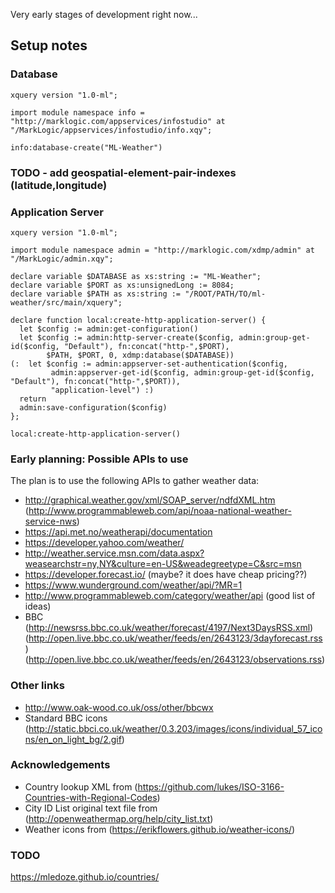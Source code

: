 Very early stages of development right now...

## Setup notes

### Database 

```xquery
xquery version "1.0-ml";

import module namespace info = "http://marklogic.com/appservices/infostudio" at "/MarkLogic/appservices/infostudio/info.xqy";

info:database-create("ML-Weather")
```

### TODO - add geospatial-element-pair-indexes (latitude,longitude)

### Application Server

```xquery
xquery version "1.0-ml";

import module namespace admin = "http://marklogic.com/xdmp/admin" at "/MarkLogic/admin.xqy";

declare variable $DATABASE as xs:string := "ML-Weather";
declare variable $PORT as xs:unsignedLong := 8084;
declare variable $PATH as xs:string := "/ROOT/PATH/TO/ml-weather/src/main/xquery";

declare function local:create-http-application-server() {
  let $config := admin:get-configuration()
  let $config := admin:http-server-create($config, admin:group-get-id($config, "Default"), fn:concat("http-",$PORT),
        $PATH, $PORT, 0, xdmp:database($DATABASE))
(:  let $config := admin:appserver-set-authentication($config,
         admin:appserver-get-id($config, admin:group-get-id($config, "Default"), fn:concat("http-",$PORT)),
         "application-level") :)
  return
  admin:save-configuration($config)
};

local:create-http-application-server()
```

### Early planning: Possible APIs to use

The plan is to use the following APIs to gather weather data:

- http://graphical.weather.gov/xml/SOAP_server/ndfdXML.htm (http://www.programmableweb.com/api/noaa-national-weather-service-nws)
- https://api.met.no/weatherapi/documentation
- https://developer.yahoo.com/weather/
- http://weather.service.msn.com/data.aspx?weasearchstr=ny,NY&culture=en-US&weadegreetype=C&src=msn
- https://developer.forecast.io/ (maybe? it does have cheap pricing??)
- https://www.wunderground.com/weather/api/?MR=1
- http://www.programmableweb.com/category/weather/api (good list of ideas)
- BBC (http://newsrss.bbc.co.uk/weather/forecast/4197/Next3DaysRSS.xml) (http://open.live.bbc.co.uk/weather/feeds/en/2643123/3dayforecast.rss) (http://open.live.bbc.co.uk/weather/feeds/en/2643123/observations.rss)

### Other links
- http://www.oak-wood.co.uk/oss/other/bbcwx
- Standard BBC icons (http://static.bbci.co.uk/weather/0.3.203/images/icons/individual_57_icons/en_on_light_bg/2.gif)

### Acknowledgements
- Country lookup XML from (https://github.com/lukes/ISO-3166-Countries-with-Regional-Codes)
- City ID List original text file from (http://openweathermap.org/help/city_list.txt)
- Weather icons from (https://erikflowers.github.io/weather-icons/)

### TODO
https://mledoze.github.io/countries/

